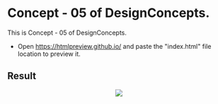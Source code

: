 Concept - 05 of DesignConcepts.
==============================

This is Concept - 05 of DesignConcepts.
- Open https://htmlpreview.github.io/ and paste the "index.html" file location to preview it.

Result
-----------
<p align="center">
  <img src="c05.png"/>
</p>
